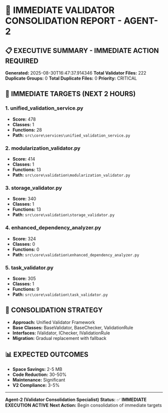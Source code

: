 # 🚨 IMMEDIATE VALIDATOR CONSOLIDATION REPORT - AGENT-2

## 📋 **EXECUTIVE SUMMARY - IMMEDIATE ACTION REQUIRED**

**Generated:** 2025-08-30T16:47:37.914346
**Total Validator Files:** 222
**Duplicate Groups:** 0
**Total Duplicate Files:** 0
**Priority:** CRITICAL

## 🚨 **IMMEDIATE TARGETS (NEXT 2 HOURS)**

### **1. unified_validation_service.py**
- **Score:** 478
- **Classes:** 1
- **Functions:** 28
- **Path:** `src\core\services\unified_validation_service.py`

### **2. modularization_validator.py**
- **Score:** 414
- **Classes:** 1
- **Functions:** 13
- **Path:** `src\core\validation\modularization_validator.py`

### **3. storage_validator.py**
- **Score:** 340
- **Classes:** 1
- **Functions:** 13
- **Path:** `src\core\validation\storage_validator.py`

### **4. enhanced_dependency_analyzer.py**
- **Score:** 324
- **Classes:** 0
- **Functions:** 0
- **Path:** `src\core\validation\enhanced_dependency_analyzer.py`

### **5. task_validator.py**
- **Score:** 305
- **Classes:** 1
- **Functions:** 9
- **Path:** `src\core\validation\task_validator.py`

## 🔧 **CONSOLIDATION STRATEGY**

- **Approach:** Unified Validator Framework
- **Base Classes:** BaseValidator, BaseChecker, ValidationRule
- **Interfaces:** IValidator, IChecker, IValidationRule
- **Migration:** Gradual replacement with fallback

## 📊 **EXPECTED OUTCOMES**

- **Space Savings:** 2-5 MB
- **Code Reduction:** 30-50%
- **Maintenance:** Significant
- **V2 Compliance:** 3-5%

---
**Agent-2 (Validator Consolidation Specialist)**
**Status:** ✅ **IMMEDIATE EXECUTION ACTIVE**
**Next Action:** Begin consolidation of immediate targets